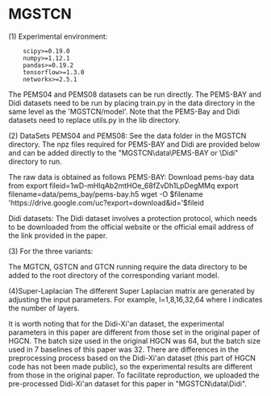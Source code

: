 # MGSTCN
(1) Experimental environment:

        scipy>=0.19.0
        numpy>=1.12.1
        pandas>=0.19.2
        tensorflow>=1.3.0
        networkx>=2.5.1
  
The PEMS04 and PEMS08 datasets can be run directly.
The PEMS-BAY and Didi datasets need to be run by placing train.py in the data directory in the same level as the 'MGSTCN/model'.
Note that the PEMS-Bay and Didi datasets need to replace utils.py in the lib directory.

(2) DataSets
PEMS04 and PEMS08: See the data folder in the MGSTCN directory.
The npz files required for PEMS-BAY and Didi are provided below and can be added directly to the "MGSTCN\data\PEMS-BAY or 
\Didi" directory to run.

The raw data is obtained as follows
PEMS-BAY:
Download pems-bay data from 
export fileid=1wD-mHlqAb2mtHOe_68fZvDh1LpDegMMq
export filename=data/pems_bay/pems-bay.h5
wget -O $filename 'https://drive.google.com/uc?export=download&id='$fileid

Didi datasets:
The Didi dataset involves a protection protocol, which needs to be downloaded from the official website or the official email address of the link provided in the paper.


(3) For the three variants:

The MGTCN, GSTCN and GTCN running require the data directory to be added to the root directory of the corresponding variant model.


(4)Super-Laplacian
The different Super Laplacian matrix are generated by adjusting the input parameters. For example, l=1,8,16,32,64 where l indicates the number of layers.


It is worth noting that for the Didi-Xi'an dataset, the experimental parameters in this paper are different from those set in the original paper of HGCN. The batch size used in the original HGCN was 64, but the batch size used in 7 baselines of this paper was 32. There are differences in the preprocessing process based on the Didi-Xi'an dataset (this part of HGCN code has not been made public), so the experimental results are different from those in the original paper. To facilitate reproduction, we uploaded the pre-processed Didi-Xi'an dataset for this paper in "MGSTCN\data\Didi".
